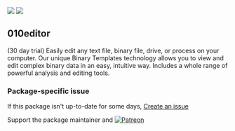 [![](https://img.shields.io/chocolatey/v/010editor?color=green&label=010editor)](https://chocolatey.org/packages/010editor) [![](https://img.shields.io/chocolatey/dt/010editor)](https://chocolatey.org/packages/010editor)

## 010editor
(30 day trial) Easily edit any text file, binary file, drive, or process on your computer. 
Our unique Binary Templates technology allows you to view and edit complex binary data in an 
easy, intuitive way. Includes a whole range of powerful analysis and editing tools.

### Package-specific issue
If this package isn't up-to-date for some days, [Create an issue](https://github.com/tunisiano187/Choco-packages/issues/new/choose)

Support the package maintainer and [![Patreon](https://cdn.jsdelivr.net/gh/tunisiano187/choco-packages@f986b7f5de3afc021180256752805698d4efbc38/icons/patreon.png)](https://www.patreon.com/tunisiano)
